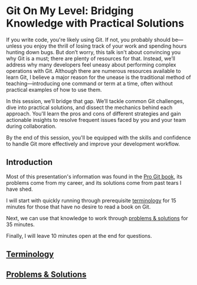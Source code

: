 # Git On My Level: Bridging Knowledge with Practical Solutions

If you write code, you're likely using Git. If not, you probably should be—unless you enjoy the thrill of losing track of your work and spending hours hunting down bugs. But don’t worry, this talk isn't about convincing you why Git is a must; there are plenty of resources for that. Instead, we’ll address why many developers feel uneasy about performing complex operations with Git. Although there are numerous resources available to learn Git, I believe a major reason for the unease is the traditional method of teaching—introducing one command or term at a time, often without practical examples of how to use them.

In this session, we’ll bridge that gap. We’ll tackle common Git challenges, dive into practical solutions, and dissect the mechanics behind each approach. You'll learn the pros and cons of different strategies and gain actionable insights to resolve frequent issues faced by you and your team during collaboration.

By the end of this session, you'll be equipped with the skills and confidence to handle Git more effectively and improve your development workflow.

## Introduction

Most of this presentation's information was found in the [Pro Git book](https://git-scm.com/book/en/v2), its problems come from my career, and its solutions come from past tears I have shed.

I will start with quickly running through prerequisite [terminology](#terminology) for 15 minutes for those that have no desire to read a book on Git.

Next, we can use that knowledge to work through [problems & solutions](#problems--solutions) for 35 minutes.

Finally, I will leave 10 minutes open at the end for questions.

## [Terminology](./terminology.md)

## [Problems & Solutions](./problems-and-solutions.md)
